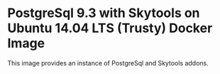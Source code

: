 # PostgreSql 9.3 with Skytools on Ubuntu 14.04 LTS (Trusty) Docker Image

This image provides an instance of PostgreSql and Skytools addons.